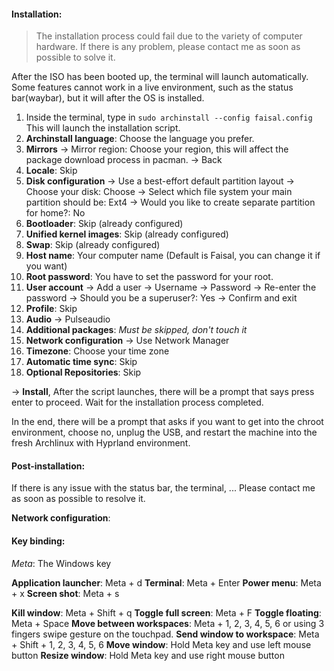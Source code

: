 #### Installation:

> The installation process could fail due to the variety of computer hardware. If there is any problem, please contact me as soon as possible to solve it.

After the ISO has been booted up, the terminal will launch automatically. Some features cannot work in a live environment, such as the status bar(waybar), but it will after the OS is installed.

1. Inside the terminal, type in 
	`sudo archinstall --config faisal.config`
	This will launch the installation script. 
2. **Archinstall language**: Choose the language you prefer.
3. **Mirrors** -> Mirror region: Choose your region, this will affect the package download process in pacman.
	-> Back
4. **Locale**: Skip
5. **Disk configuration** -> Use a best-effort default partition layout
	-> Choose your disk: Choose
	-> Select which file system your main partition should be: Ext4
	-> Would you like to create separate partition for home?: No
6. **Bootloader**: Skip (already configured)
7. **Unified kernel images**: Skip (already configured)
8. **Swap**: Skip (already configured)
9. **Host name**: Your computer name (Default is Faisal, you can change it if you want)
10. **Root password**: You have to set the password for your root.
11. **User account** -> Add a user
	-> Username
	-> Password
	-> Re-enter the password
	-> Should you be a superuser?: Yes
	-> Confirm and exit
12. **Profile**: Skip
13. **Audio** -> Pulseaudio
14. **Additional packages**: *Must be skipped, don't touch it*
15. **Network configuration** -> Use Network Manager
16. **Timezone**: Choose your time zone
17. **Automatic time sync**: Skip
18. **Optional Repositories**: Skip

-> **Install**, After the script launches, there will be a prompt that says press enter to proceed. Wait for the installation process completed.

In the end, there will be a prompt that asks if you want to get into the chroot environment, choose no, unplug the USB, and restart the machine into the fresh Archlinux with Hyprland environment.

#### Post-installation:
If there is any issue with the status bar, the terminal, ... Please contact me as soon as possible to resolve it.

**Network configuration**: 
#### Key binding:

*Meta*: The Windows key

**Application launcher**: Meta + d
**Terminal**: Meta + Enter
**Power menu**: Meta + x
**Screen shot**: Meta + s

**Kill window**: Meta + Shift + q
**Toggle full screen**: Meta + F
**Toggle floating**: Meta + Space
**Move between workspaces**: Meta + 1, 2, 3, 4, 5, 6 or using 3 fingers swipe gesture on the touchpad.
**Send window to workspace**: Meta + Shift + 1, 2, 3, 4, 5, 6
**Move window**: Hold Meta key and use left mouse button
**Resize window**: Hold Meta key and use right mouse button

